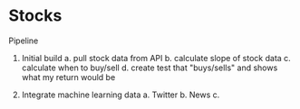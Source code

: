 # Stocks
Pipeline
1. Initial build 
    a. pull stock data from API
    b. calculate slope of stock data
    c. calculate when to buy/sell
    d. create test that "buys/sells" and shows what my return would be

2. Integrate machine learning data
    a. Twitter
    b. News
    c. 